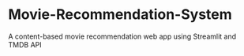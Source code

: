 # Movie-Recommendation-System
A content-based movie recommendation web app using Streamlit and TMDB API
